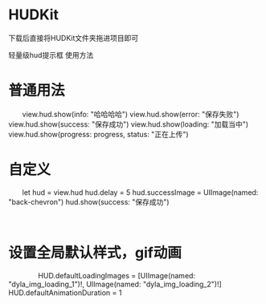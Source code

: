 # HUDKit

下载后直接将HUDKit文件夹拖进项目即可

轻量级hud提示框
使用方法
# 普通用法

        view.hud.show(info: "哈哈哈哈")
        view.hud.show(error: "保存失败")
        view.hud.show(success: "保存成功")
        view.hud.show(loading: "加载当中")
        view.hud.show(progress: progress, status: "正在上传")
 
# 自定义

        let hud = view.hud
        hud.delay = 5
        hud.successImage = UIImage(named: "back-chevron")
        hud.show(success: "保存成功")
  
         
# 设置全局默认样式，gif动画
        
        HUD.defaultLoadingImages = [UIImage(named: "dyla_img_loading_1")!,  UIImage(named: "dyla_img_loading_2")!]
        HUD.defaultAnimationDuration = 1

